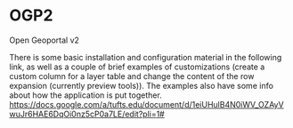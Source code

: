 OGP2
====

Open Geoportal v2

There is some basic installation and configuration material in the following link, as well as a couple of brief examples of customizations (create a custom column for a layer table and change the content of the row expansion (currently preview tools)).  The examples also have some info about how the application is put together.
https://docs.google.com/a/tufts.edu/document/d/1eiUHulB4N0iWV_OZAyVwuJr6HAE6DqOi0nz5cP0a7LE/edit?pli=1#

